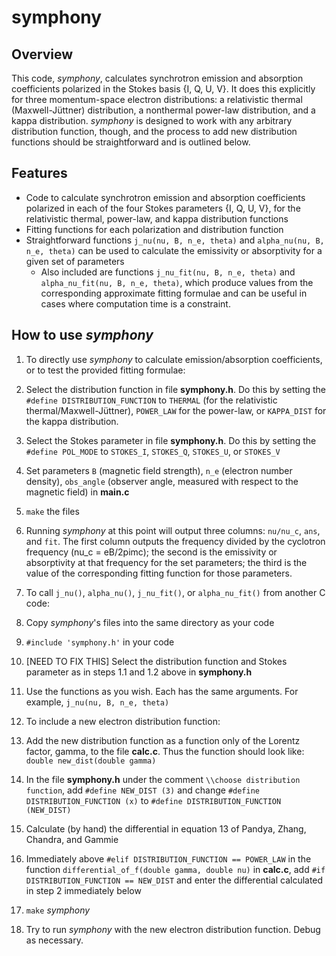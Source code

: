 # symphony

## Overview
This code, *symphony*, calculates synchrotron emission and absorption coefficients polarized in the Stokes basis {I, Q, U, V}.  It does this explicitly for three momentum-space electron distributions: a relativistic thermal (Maxwell-Jüttner) distribution, a nonthermal power-law distribution, and a kappa distribution.  *symphony* is designed to work with any arbitrary distribution function, though, and the process to add new distribution functions should be straightforward and is outlined below.

## Features
* Code to calculate synchrotron emission and absorption coefficients polarized in each of the four Stokes parameters {I, Q, U, V}, for the relativistic thermal, power-law, and kappa distribution functions
* Fitting functions for each polarization and distribution function
* Straightforward functions `j_nu(nu, B, n_e, theta)` and `alpha_nu(nu, B, n_e, theta)` can be used to calculate the emissivity or absorptivity for a given set of parameters
  * Also included are functions `j_nu_fit(nu, B, n_e, theta)` and `alpha_nu_fit(nu, B, n_e, theta)`, which produce values from the corresponding approximate fitting formulae and can be useful in cases where computation time is a constraint.

## How to use *symphony*

1. To directly use *symphony* to calculate emission/absorption coefficients, or to test the provided fitting formulae:
  1. Select the distribution function in file **symphony.h**.  Do this by setting the `#define DISTRIBUTION_FUNCTION` to `THERMAL` (for the relativistic thermal/Maxwell-Jüttner), `POWER_LAW` for the power-law, or `KAPPA_DIST` for the kappa distribution.
  2. Select the Stokes parameter in file **symphony.h**.  Do this by setting the `#define POL_MODE` to `STOKES_I`, `STOKES_Q`, `STOKES_U`, or `STOKES_V`
  3. Set parameters `B` (magnetic field strength), `n_e` (electron number density), `obs_angle` (observer angle, measured with respect to the magnetic field) in **main.c**
  4. `make` the files
  5. Running *symphony* at this point will output three columns: `nu/nu_c`, `ans`, and `fit`.  The first column outputs the frequency divided by the cyclotron frequency (nu_c = eB/2pimc); the second is the emissivity or absorptivity at that frequency for the set parameters; the third is the value of the corresponding fitting function for those parameters.

2. To call `j_nu()`, `alpha_nu()`, `j_nu_fit()`, or `alpha_nu_fit()` from another C code:
  1. Copy *symphony*'s files into the same directory as your code
  2. `#include 'symphony.h'` in your code
  3. [NEED TO FIX THIS] Select the distribution function and Stokes parameter as in steps 1.1 and 1.2 above in **symphony.h**
  4. Use the functions as you wish. Each has the same arguments.  For example, `j_nu(nu, B, n_e, theta)`
 
3. To include a new electron distribution function:
  1. Add the new distribution function as a function only of the Lorentz factor, gamma, to the file **calc.c**.  Thus the function should look like: `double new_dist(double gamma)`
  2. In the file **symphony.h** under the comment `\\choose distribution function`, add `#define NEW_DIST (3)` and change `#define DISTRIBUTION_FUNCTION (x)` to `#define DISTRIBUTION_FUNCTION (NEW_DIST)`
  3. Calculate (by hand) the differential in equation 13 of Pandya, Zhang, Chandra, and Gammie
  4. Immediately above `#elif DISTRIBUTION_FUNCTION == POWER_LAW` in the function `differential_of_f(double gamma, double nu)` in **calc.c**, add `#if DISTRIBUTION_FUNCTION == NEW_DIST` and enter the differential calculated in step 2 immediately below
  5. `make` *symphony*
  6. Try to run *symphony* with the new electron distribution function.  Debug as necessary.
